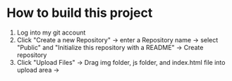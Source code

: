 # How to build this project

1. Log into my git account
2. Click "Create a new Repository" -> enter a Repository name -> select "Public" and "Initialize this repository with a README" -> Create repository
3. Click "Upload Files" -> Drag img folder, js folder, and index.html file into upload area -> 
 
